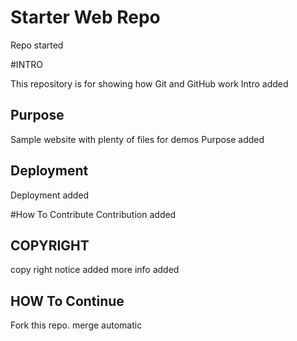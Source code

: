 # Starter Web Repo

Repo started

#INTRO

This repository is for showing how Git and GitHub work
Intro added
## Purpose

Sample website with plenty of files for demos
Purpose added

## Deployment
Deployment added



#How To Contribute
Contribution added

## COPYRIGHT
copy right notice added
more info added

## HOW To Continue
Fork this repo.
merge automatic
